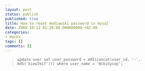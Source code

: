 ```yaml
---
layout: post
status: publish
published: true
title: How to reset mediawiki password in mysql
date: 2008-10-12 01:29:00.000000000 +02:00
categories:
- Hacks
tags: []
comments: []
---
```

<blockquote>

```
update user set user_password = md5(concat(user_id, '-', md5('kiew7eiT'))) where user_name = 'WikiSysop';
```

</blockquote>

